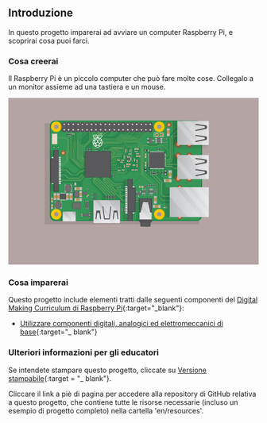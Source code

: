 ## Introduzione

In questo progetto imparerai ad avviare un computer Raspberry Pi, e scoprirai cosa puoi farci.

### Cosa creerai

Il Raspberry Pi è un piccolo computer che può fare molte cose. Collegalo a un monitor assieme ad una tastiera e un mouse.

![screenshot](images/pi-plug-in.gif)

### Cosa imparerai

Questo progetto include elementi tratti dalle seguenti componenti del [Digital Making Curriculum di Raspberry Pi](http://rpf.io/curriculum){:target="_blank"}:

+ [Utilizzare componenti digitali, analogici ed elettromeccanici di base](https://curriculum.raspberrypi.org/physical-computing/creator/){:target="_ blank"}

### Ulteriori informazioni per gli educatori

Se intendete stampare questo progetto, cliccate su [Versione stampabile](https://projects.raspberrypi.org/en/projects/raspberry-pi-getting-started/print){:target = "_ blank"}.

Cliccare il link a piè di pagina per accedere alla repository di GitHub relativa a questo progetto, che contiene tutte le risorse necessarie (incluso un esempio di progetto completo) nella cartella 'en/resources'.